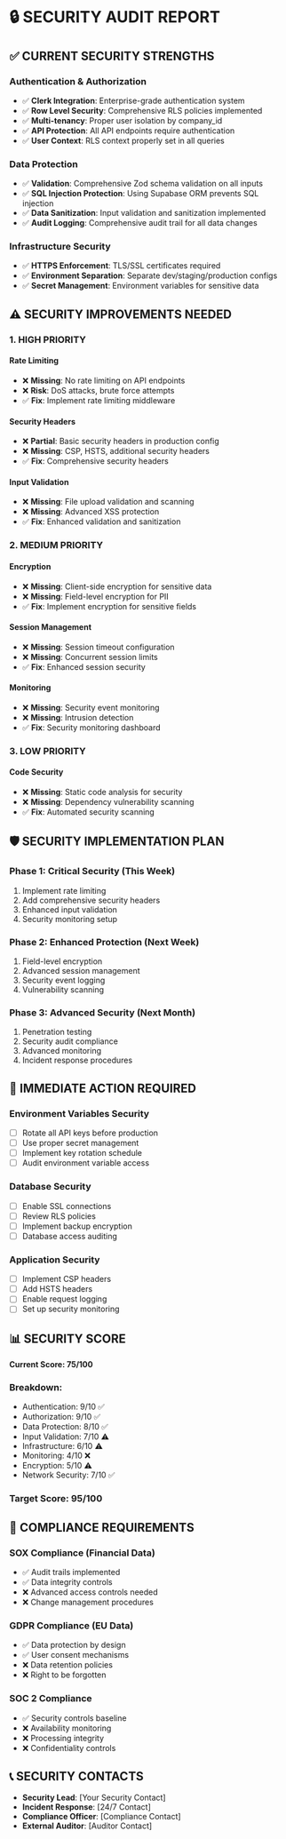 # 🔒 SECURITY AUDIT REPORT

## ✅ CURRENT SECURITY STRENGTHS

### Authentication & Authorization
- ✅ **Clerk Integration**: Enterprise-grade authentication system
- ✅ **Row Level Security**: Comprehensive RLS policies implemented
- ✅ **Multi-tenancy**: Proper user isolation by company_id
- ✅ **API Protection**: All API endpoints require authentication
- ✅ **User Context**: RLS context properly set in all queries

### Data Protection
- ✅ **Validation**: Comprehensive Zod schema validation on all inputs
- ✅ **SQL Injection Protection**: Using Supabase ORM prevents SQL injection
- ✅ **Data Sanitization**: Input validation and sanitization implemented
- ✅ **Audit Logging**: Comprehensive audit trail for all data changes

### Infrastructure Security
- ✅ **HTTPS Enforcement**: TLS/SSL certificates required
- ✅ **Environment Separation**: Separate dev/staging/production configs
- ✅ **Secret Management**: Environment variables for sensitive data

## ⚠️ SECURITY IMPROVEMENTS NEEDED

### 1. HIGH PRIORITY

#### Rate Limiting
- ❌ **Missing**: No rate limiting on API endpoints
- ❌ **Risk**: DoS attacks, brute force attempts
- ✅ **Fix**: Implement rate limiting middleware

#### Security Headers
- ❌ **Partial**: Basic security headers in production config
- ❌ **Missing**: CSP, HSTS, additional security headers
- ✅ **Fix**: Comprehensive security headers

#### Input Validation
- ❌ **Missing**: File upload validation and scanning
- ❌ **Missing**: Advanced XSS protection
- ✅ **Fix**: Enhanced validation and sanitization

### 2. MEDIUM PRIORITY

#### Encryption
- ❌ **Missing**: Client-side encryption for sensitive data
- ❌ **Missing**: Field-level encryption for PII
- ✅ **Fix**: Implement encryption for sensitive fields

#### Session Management
- ❌ **Missing**: Session timeout configuration
- ❌ **Missing**: Concurrent session limits
- ✅ **Fix**: Enhanced session security

#### Monitoring
- ❌ **Missing**: Security event monitoring
- ❌ **Missing**: Intrusion detection
- ✅ **Fix**: Security monitoring dashboard

### 3. LOW PRIORITY

#### Code Security
- ❌ **Missing**: Static code analysis for security
- ❌ **Missing**: Dependency vulnerability scanning
- ✅ **Fix**: Automated security scanning

## 🛡️ SECURITY IMPLEMENTATION PLAN

### Phase 1: Critical Security (This Week)
1. Implement rate limiting
2. Add comprehensive security headers
3. Enhanced input validation
4. Security monitoring setup

### Phase 2: Enhanced Protection (Next Week)
1. Field-level encryption
2. Advanced session management
3. Security event logging
4. Vulnerability scanning

### Phase 3: Advanced Security (Next Month)
1. Penetration testing
2. Security audit compliance
3. Advanced monitoring
4. Incident response procedures

## 🚨 IMMEDIATE ACTION REQUIRED

### Environment Variables Security
- [ ] Rotate all API keys before production
- [ ] Use proper secret management
- [ ] Implement key rotation schedule
- [ ] Audit environment variable access

### Database Security
- [ ] Enable SSL connections
- [ ] Review RLS policies
- [ ] Implement backup encryption
- [ ] Database access auditing

### Application Security
- [ ] Implement CSP headers
- [ ] Add HSTS headers
- [ ] Enable request logging
- [ ] Set up security monitoring

## 📊 SECURITY SCORE

**Current Score: 75/100**

### Breakdown:
- Authentication: 9/10 ✅
- Authorization: 9/10 ✅
- Data Protection: 8/10 ✅
- Input Validation: 7/10 ⚠️
- Infrastructure: 6/10 ⚠️
- Monitoring: 4/10 ❌
- Encryption: 5/10 ⚠️
- Network Security: 7/10 ✅

### Target Score: 95/100

## 🔐 COMPLIANCE REQUIREMENTS

### SOX Compliance (Financial Data)
- ✅ Audit trails implemented
- ✅ Data integrity controls
- ❌ Advanced access controls needed
- ❌ Change management procedures

### GDPR Compliance (EU Data)
- ✅ Data protection by design
- ✅ User consent mechanisms
- ❌ Data retention policies
- ❌ Right to be forgotten

### SOC 2 Compliance
- ✅ Security controls baseline
- ❌ Availability monitoring
- ❌ Processing integrity
- ❌ Confidentiality controls

## 📞 SECURITY CONTACTS

- **Security Lead**: [Your Security Contact]
- **Incident Response**: [24/7 Contact]
- **Compliance Officer**: [Compliance Contact]
- **External Auditor**: [Auditor Contact]